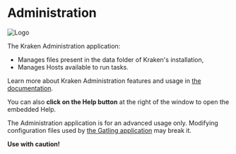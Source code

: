 # Administration

![Logo](http://localhost:8080/static/kraken.svg "Logo")

The Kraken Administration application:

* Manages files present in the data folder of Kraken's installation,
* Manages Hosts available to run tasks.

Learn more about Kraken Administration features and usage in <a href="/doc/administration/" target="_blank">the documentation</a>.

You can also **click on the Help button** at the right of the window to open the embedded Help.

The Administration application is for an advanced usage only. 
Modifying configuration files used by <a href="/gatling" target="_blank">the Gatling application</a> may break it.

**Use with caution!**